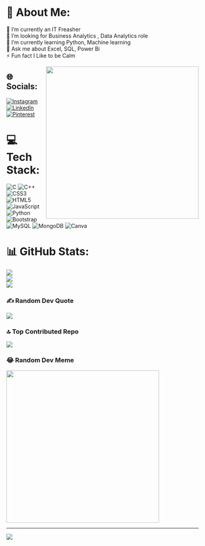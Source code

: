 # 💫 About Me:
🔭 I’m currently an IT Freasher<br>🤝 I’m looking for Business Analytics , Data Analytics role<br>🌱 I’m currently learning Python, Machine learning<br>💬 Ask me about Excel, SQL, Power Bi<br>⚡ Fun fact I Like to be Calm

<img src='https://miro.medium.com/v2/resize:fit:679/1*DsIpnvUFCtKFEXCWLx3g5Q.gif' style="height: 400px;" align="right"/>

## 🌐 Socials:
[![Instagram](https://img.shields.io/badge/Instagram-%23E4405F.svg?logo=Instagram&logoColor=white)](https://instagram.com/rocking_rima) [![LinkedIn](https://img.shields.io/badge/LinkedIn-%230077B5.svg?logo=linkedin&logoColor=white)](https://linkedin.com/in/preety-paramanick-9863b11b4) [![Pinterest](https://img.shields.io/badge/Pinterest-%23E60023.svg?logo=Pinterest&logoColor=white)](https://pinterest.com/@preetyparamanick2019) 

# 💻 Tech Stack:
![C](https://img.shields.io/badge/c-%2300599C.svg?style=for-the-badge&logo=c&logoColor=white) ![C++](https://img.shields.io/badge/c++-%2300599C.svg?style=for-the-badge&logo=c%2B%2B&logoColor=white) ![CSS3](https://img.shields.io/badge/css3-%231572B6.svg?style=for-the-badge&logo=css3&logoColor=white) ![HTML5](https://img.shields.io/badge/html5-%23E34F26.svg?style=for-the-badge&logo=html5&logoColor=white) ![JavaScript](https://img.shields.io/badge/javascript-%23323330.svg?style=for-the-badge&logo=javascript&logoColor=%23F7DF1E) ![Python](https://img.shields.io/badge/python-3670A0?style=for-the-badge&logo=python&logoColor=ffdd54) ![Bootstrap](https://img.shields.io/badge/bootstrap-%238511FA.svg?style=for-the-badge&logo=bootstrap&logoColor=white) ![MySQL](https://img.shields.io/badge/mysql-%2300000f.svg?style=for-the-badge&logo=mysql&logoColor=white) ![MongoDB](https://img.shields.io/badge/MongoDB-%234ea94b.svg?style=for-the-badge&logo=mongodb&logoColor=white) ![Canva](https://img.shields.io/badge/Canva-%2300C4CC.svg?style=for-the-badge&logo=Canva&logoColor=white)
# 📊 GitHub Stats:
![](https://github-readme-stats.vercel.app/api?username=PreetyParamanick&theme=dark&hide_border=false&include_all_commits=true&count_private=false)<br/>
![](https://github-readme-streak-stats.herokuapp.com/?user=PreetyParamanick&theme=dark&hide_border=false)<br/>
![](https://github-readme-stats.vercel.app/api/top-langs/?username=PreetyParamanick&theme=dark&hide_border=false&include_all_commits=true&count_private=false&layout=compact)

### ✍️ Random Dev Quote
![](https://quotes-github-readme.vercel.app/api?type=horizontal&theme=dark)

### 🔝 Top Contributed Repo
![](https://github-contributor-stats.vercel.app/api?username=PreetyParamanick&limit=5&theme=dark&combine_all_yearly_contributions=true)

### 😂 Random Dev Meme
<img src='https://randommeme-five.vercel.app/' style="height: 400px;"/>

---
[![](https://visitcount.itsvg.in/api?id=PreetyParamanick&icon=0&color=0)](https://visitcount.itsvg.in)

